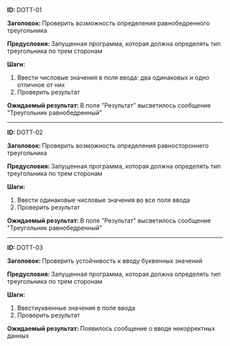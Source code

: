 <p><b>ID: </b>DOTT-01</p>
<p><b>Заголовок: </b>Проверить возможность определения равнобедренного треугольника</p>
<p><b>Предусловия: </b>Запущенная программа, которая должна определять тип треугольника по трем сторонам</p>
<p><b>Шаги:</b></p>
<ol>
    <li>Ввести числовые значения в поля ввода: два одинаковых и одно отличное от них</li>
    <li>Проверить результат</li>
</ol>

<p><b>Ожидаемый результат: </b>В поле "Результат" высветилось сообщение "Треугольник равнобедренный"</p>

<hr>

<p><b>ID: </b>DOTT-02</p>
<p><b>Заголовок: </b>Проверить возможность определения равностороннего треугольника</p>
<p><b>Предусловия: </b>Запущенная программа, которая должна определять тип треугольника по трем сторонам</p>
<p><b>Шаги:</b></p>
<ol>
    <li>Ввести одинаковые числовые значения во все поля ввода</li>
    <li>Проверить результат</li>
</ol>

<p><b>Ожидаемый результат: </b>В поле "Результат" высветилось сообщение "Треугольник равнобедренный"</p>

<hr>

<p><b>ID: </b>DOTT-03</p>
<p><b>Заголовок: </b>Проверить устойчивость к вводу буквенных значений</p>
<p><b>Предусловия: </b>Запущенная программа, которая должна определять тип треугольника по трем сторонам</p>
<p><b>Шаги:</b></p>
<ol>
    <li>Ввестиуквенные значения в поле ввода</li>
    <li>Проверить результат</li>
</ol>

<p><b>Ожидаемый результат: </b>Появилось сообщение о вводе некорректных данных</p>
